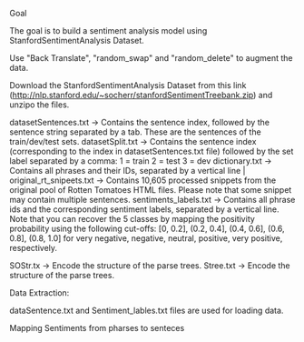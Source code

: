 Goal

The goal is to build a sentiment analysis model using StanfordSentimentAnalysis Dataset.

Use "Back Translate", "random_swap" and "random_delete" to augment the data.

Download the StanfordSentimentAnalysis Dataset from this link (http://nlp.stanford.edu/~socherr/stanfordSentimentTreebank.zip) and unzipo the files.


datasetSentences.txt -> Contains the sentence index, followed by the sentence string separated by a tab. These are the sentences of the train/dev/test sets.
datasetSplit.txt -> Contains the sentence index (corresponding to the index in datasetSentences.txt file) followed by the set label separated by a comma:
	1 = train
	2 = test
	3 = dev
dictionary.txt -> Contains all phrases and their IDs, separated by a vertical line |
original_rt_snipeets.txt -> Contains 10,605 processed snippets from the original pool of Rotten Tomatoes HTML files. Please note that some snippet may contain multiple sentences.
sentiments_labels.txt -> Contains all phrase ids and the corresponding sentiment labels, separated by a vertical line.
Note that you can recover the 5 classes by mapping the positivity probability using the following cut-offs:
[0, 0.2], (0.2, 0.4], (0.4, 0.6], (0.6, 0.8], (0.8, 1.0]
for very negative, negative, neutral, positive, very positive, respectively.

SOStr.tx -> Encode the structure of the parse trees. 
Stree.txt -> Encode the structure of the parse trees. 

Data Extraction:

dataSentence.txt  and Sentiment_lables.txt files are used for loading data.

Mapping Sentiments from pharses to senteces



